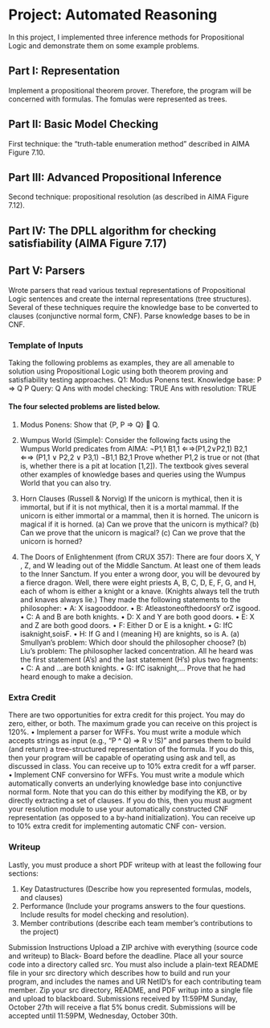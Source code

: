 # Project: Automated Reasoning

In this project, I implemented three inference methods for Propositional Logic and demonstrate them on some example problems.

## Part I: Representation

Implement a propositional theorem prover. Therefore, the program will be concerned with formulas. The fomulas were represented as trees.

## Part II: Basic Model Checking

First technique: the “truth-table enumeration method” described in AIMA Figure 7.10. 

## Part III: Advanced Propositional Inference

Second technique: propositional resolution (as described in AIMA Figure 7.12). 

## Part IV: The DPLL algorithm for checking satisfiability (AIMA Figure 7.17)

## Part V: Parsers
Wrote parsers that read various textual representations of Propositional Logic sentences and create the internal representations (tree structures).
Several of these techniques require the knowledge base to be converted to clauses (conjunctive normal form, CNF). Parse knowledge bases to be in CNF.

### Template of Inputs

Taking the following problems as examples, they are all amenable to solution using Propositional Logic using both theorem proving and satisfiability testing approaches.
Q1: Modus Ponens test. Knowledge base:
    P => Q
    P
    Query: Q
    Ans with model checking: TRUE
    Ans with resolution: TRUE

#### The four selected problems are listed below.

1. Modus Ponens: Show that {P, P ⇒ Q} 􏰀 Q.

2. Wumpus World (Simple): Consider the following facts using the Wumpus World predicates from AIMA:
¬P1,1
B1,1 ⇐⇒(P1,2∨P2,1)
B2,1 ⇐⇒ (P1,1 ∨ P2,2 ∨ P3,1) ¬B1,1
B2,1
Prove whether P1,2 is true or not (that is, whether there is a pit at location [1,2]).
The textbook gives several other examples of knowledge bases and queries using the Wumpus World that you can also try.

3. Horn Clauses (Russell & Norvig) If the unicorn is mythical, then it is immortal, but if it is not mythical, then it is a mortal mammal. If the unicorn is either immortal or a mammal, then it is horned. The unicorn is magical if it is horned.
(a) Can we prove that the unicorn is mythical? (b) Can we prove that the unicorn is magical?
(c) Can we prove that the unicorn is horned?

4. The Doors of Enlightenment (from CRUX 357): There are four doors X, Y , Z, and W leading out of the Middle Sanctum. At least one of them leads to the Inner Sanctum. If you enter a wrong door, you will be devoured by a fierce dragon. Well, there were eight priests A, B, C, D, E, F, G, and H, each of whom is either a knight or a knave. (Knights always tell the truth and knaves always lie.) They made the following statements to the philosopher:
• A: X isagooddoor.
• B: AtleastoneofthedoorsY orZ isgood.
• C: A and B are both knights.
• D: X and Y are both good doors.
• E: X and Z are both good doors.
• F: Either D or E is a knight.
• G: IfC isaknight,soisF.
• H: If G and I (meaning H) are knights, so is A.
(a) Smullyan’s problem: Which door should the philosopher choose?
(b) Liu’s problem: The philosopher lacked concentration. All he heard was the first statement (A’s) and the last statement (H’s) plus two fragments:
• C: A and ...are both knights.
• G: IfC isaknight,...
Prove that he had heard enough to make a decision.

### Extra Credit
There are two opportunities for extra credit for this project. You may do zero, either, or both. The maximum grade you can receive on this project is 120%.
• Implement a parser for WFFs. You must write a module which accepts strings as input (e.g., “P ^ Q) => R v !S)” and parses them to build (and return) a tree-structured representation of the formula. If you do this, then your program will be capable of operating using ask and tell, as discussed in class. You can receive up to 10% extra credit for a wff parser.
• Implement CNF conversino for WFFs. You must write a module which automatically converts an underlying knowledge base into conjunctive normal form. Note that you can do this either by modifying the KB, or by directly extracting a set of clauses. If you do this, then you must augment your resolution module to use your automatically constructed CNF representation (as opposed to a by-hand initialization). You can receive up to 10% extra credit for implementing automatic CNF con- version.

### Writeup
Lastly, you must produce a short PDF writeup with at least the following four sections:
1. Key Datastructures (Describe how you represented formulas, models, and clauses)
2. Performance (Include your programs answers to the four questions. Include results for model checking and resolution).
3. Member contributions (describe each team member’s contributions to the project)

Submission Instructions
Upload a ZIP archive with everything (source code and writeup) to Black- Board before the deadline.
Place all your source code into a directory called src. You must also include a plain-text README file in your src directory which describes how to build and run your program, and includes the names and UR NetID’s for each contributing team member. Zip your src directory, README, and PDF writup into a single file and upload to blackboard.
Submissions received by 11:59PM Sunday, October 27th will receive a flat 5% bonus credit. Submissions will be accepted until 11:59PM, Wednesday, October 30th.
